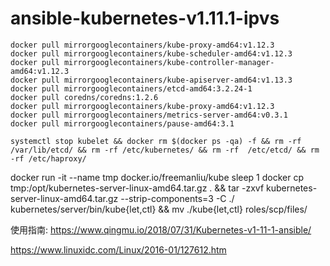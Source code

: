 # ansible-kubernetes-v1.11.1-ipvs

```shell
docker pull mirrorgooglecontainers/kube-proxy-amd64:v1.12.3
docker pull mirrorgooglecontainers/kube-scheduler-amd64:v1.12.3
docker pull mirrorgooglecontainers/kube-controller-manager-amd64:v1.12.3
docker pull mirrorgooglecontainers/kube-apiserver-amd64:v1.13.3
docker pull mirrorgooglecontainers/etcd-amd64:3.2.24-1
docker pull coredns/coredns:1.2.6
docker pull mirrorgooglecontainers/kube-proxy-amd64:v1.12.3
docker pull mirrorgooglecontainers/metrics-server-amd64:v0.3.1
docker pull mirrorgooglecontainers/pause-amd64:3.1

systemctl stop kubelet && docker rm $(docker ps -qa) -f && rm -rf /var/lib/etcd/ && rm -rf /etc/kubernetes/ && rm -rf  /etc/etcd/ && rm -rf /etc/haproxy/
```
docker run -it --name tmp  docker.io/freemanliu/kube sleep 1 
docker cp tmp:/opt/kubernetes-server-linux-amd64.tar.gz . && tar -zxvf kubernetes-server-linux-amd64.tar.gz  --strip-components=3 -C ./ kubernetes/server/bin/kube{let,ctl} && mv ./kube{let,ctl} roles/scp/files/

使用指南: https://www.qingmu.io/2018/07/31/Kubernetes-v1-11-1-ansible/

https://www.linuxidc.com/Linux/2016-01/127612.htm
